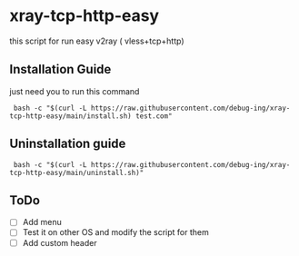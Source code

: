 # xray-tcp-http-easy
this script for run easy v2ray ( vless+tcp+http) 


## Installation Guide
just need you to run this command
```
 bash -c "$(curl -L https://raw.githubusercontent.com/debug-ing/xray-tcp-http-easy/main/install.sh) test.com"
``` 

## Uninstallation guide
```
 bash -c "$(curl -L https://raw.githubusercontent.com/debug-ing/xray-tcp-http-easy/main/uninstall.sh)"
``` 

## ToDo
- [ ] Add menu
- [ ] Test it on other OS and modify the script for them
- [ ] Add custom header